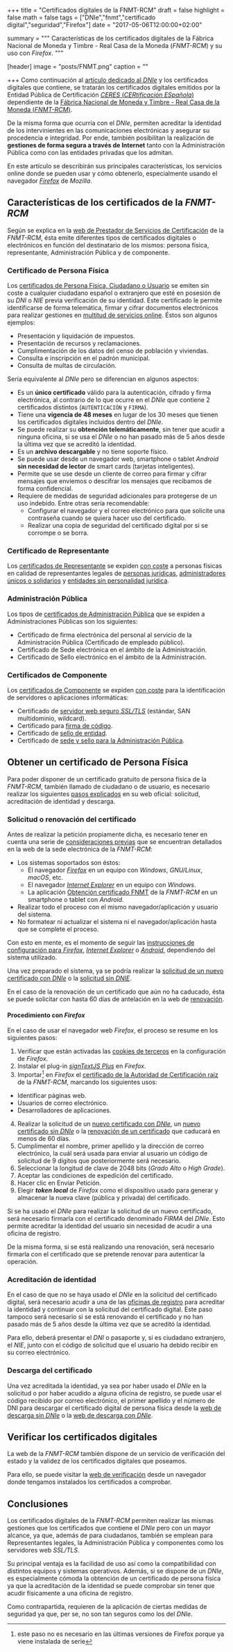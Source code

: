 +++
title = "Certificados digitales de la FNMT-RCM"
draft = false
highlight = false
math = false
tags = ["DNIe","fnmt","certificado digital","seguridad","Firefox"]
date = "2017-05-06T12:00:00+02:00"

summary = """
Características de los certificados digitales de la Fábrica Nacional de Moneda y Timbre - Real Casa de la Moneda (*FNMT-RCM*) y su uso con *Firefox*.
"""

[header]
  image = "posts/FNMT.png"
  caption = ""

+++
Como continuación al [artículo dedicado al *DNIe*](/post/dnie/) y los certificados digitales que contiene, se tratarán los certificados digitales emitidos por la Entidad Pública de Certificación [*CERES* (*CERtificación ESpañola*)](http://www.cert.fnmt.es/) dependiente de la [Fábrica Nacional de Moneda y Timbre - Real Casa de la Moneda (*FNMT-RCM*)](http://www.fnmt.es/).

De la misma forma que ocurría con el *DNIe*, permiten acreditar la identidad de los intervinientes en las comunicaciones electrónicas y asegurar su procedencia e integridad. Por ende, también posibilitan la realización de **gestiones de forma segura a través de Internet** tanto con la Administración Pública como con las entidades privadas que los admitan.

En este artículo se describirán sus principales características, los servicios online donde se pueden usar y cómo obtenerlo, especialmente usando el navegador [*Firefox*](https://www.mozilla.org/es-ES/firefox/products/) de *Mozilla*.

## Características de los certificados de la *FNMT-RCM*
Según se explica en la [web de Prestador de Servicios de Certificación](http://www.cert.fnmt.es/certificados) de la *FNMT-RCM*, ésta emite diferentes tipos de certificados digitales o electrónicos en función del destinatario de los mismos: persona física, representante, Administración Pública y de componente.

### Certificado de Persona Física
Los [certificados de Persona Física, Ciudadano o Usuario](https://www.sede.fnmt.gob.es/certificados/persona-fisica) se emiten sin coste a cualquier ciudadano español o extranjero que esté en posesión de su *DNI* o *NIE* previa verificación de su identidad. Este certificado le permite identificarse de forma telemática, firmar y cifrar documentos electrónicos para realizar gestiones en [multitud de servicios online](https://www.cert.fnmt.es/certificados/donde-usar-certificado). Éstos son algunos ejemplos:

* Presentación y liquidación de impuestos.
* Presentación de recursos y reclamaciones.
* Cumplimentación de los datos del censo de población y viviendas.
* Consulta e inscripción en el padrón municipal.
* Consulta de multas de circulación.

Sería equivalente al *DNIe* pero se diferencian en algunos aspectos:

* Es un **único certificado** válido para la autenticación, cifrado y firma electrónica, al contrario de lo que ocurre en el *DNIe* que contiene 2 certificados distintos (`AUTENTICACIÓN` y `FIRMA`).
* Tiene una **vigencia de 48 meses** en lugar de los 30 meses que tienen los certificados digitales incluidos dentro del *DNIe*.
* Se puede realizar su **obtención telemáticamente**, sin tener que acudir a ninguna oficina, si se usa el *DNIe* o no han pasado más de 5 años desde la última vez que se acreditó la identidad.
* Es un **archivo descargable** y no tiene soporte físico.
* Se puede usar desde un navegador web, smartphone o tablet *Android* **sin necesidad de lector** de smart cards (tarjetas inteligentes).
* Permite que se use desde un cliente de correo para firmar y cifrar mensajes que enviemos o descifrar los mensajes que recibamos de forma confidencial.
* Requiere de medidas de seguridad adicionales para protegerse de un uso indebido. Entre otras sería recomendable:
  * Configurar el navegador y el correo electrónico para que solicite una contraseña cuando se quiera hacer uso del certificado.
  * Realizar una copia de seguridad del certificado digital por si se corrompe o se borra.

### Certificado de Representante
Los [certificados de Representante](https://www.sede.fnmt.gob.es/certificados/certificado-de-representante) se expiden [con coste](https://www.sede.fnmt.gob.es/certificados/certificado-de-representante/lista-de-precios) a personas físicas en calidad de representantes legales de [personas jurídicas](https://www.sede.fnmt.gob.es/certificados/certificado-de-representante/persona-juridica), [administradores únicos o solidarios](https://www.sede.fnmt.gob.es/certificados/certificado-de-representante/administrador-unico-solidario) y [entidades sin personalidad jurídica](https://www.sede.fnmt.gob.es/certificados/certificado-de-representante/entidad-sin-personalidad-juridica).

### Administración Pública
Los tipos de [certificados de Administración Pública](https://www.sede.fnmt.gob.es/certificados/administracion-publica) que se expiden a Administraciones Públicas son los siguientes:

* Certificado de firma electrónica del personal al servicio de la Administración Pública (Certificado de empleado público). 
* Certificado de Sede electrónica en el ámbito de la Administración.
* Certificado de Sello electrónico en el ámbito de la Administración.

### Certificados de Componente
Los [certificados de Componente](https://www.sede.fnmt.gob.es/certificados/certificado-componentes) se expiden [con coste](https://www.cert.fnmt.es/documents/10446703/10511896/Precios_Certificados_Ac_Componentes.pdf) para la identificación de servidores o aplicaciones informáticas:

* Certificado de [servidor web seguro *SSL/TLS*](https://www.cert.fnmt.es/catalogo-de-servicios/certificados-electronicos/certificado-servidor) (estándar, SAN multidominio, wildcard).
* Certificado para [firma de código](https://www.cert.fnmt.es/catalogo-de-servicios/certificados-electronicos/certificado-para-firma-de-codigo).
* Certificado de [sello de entidad](https://www.cert.fnmt.es/catalogo-de-servicios/certificados-electronicos/sello-entidad).
* Certificado de [sede y sello para la Administración Pública](https://www.sede.fnmt.gob.es/certificados/administracion-publica).

## Obtener un certificado de Persona Física
Para poder disponer de un certificado gratuito de persona física de la *FNMT-RCM*, también llamado de ciudadano o de usuario, es necesario realizar los siguientes 	[pasos explicados](https://www.sede.fnmt.gob.es/certificados/persona-fisica) en su web oficial: solicitud, acreditación de identidad y descarga.

### Solicitud o renovación del certificado
Antes de realizar la petición propiamente dicha, es necesario tener en cuenta una serie de [consideraciones previas](https://www.sede.fnmt.gob.es/certificados/persona-fisica/obtener-certificado-software/consideraciones-previas) que se encuentran detallados en la web de la sede electrónica de la *FNMT-RCM*:

* Los sistemas soportados son éstos:
  * El navegador [*Firefox*](https://www.mozilla.org/es-ES/firefox/products/) en un equipo con *Windows*, *GNU/Linux*, *macOS*, etc.
  * El navegador [*Internet Explorer*](https://support.microsoft.com/es-es/help/17621/internet-explorer-downloads) en un equipo con *Windows*.
  * La aplicación [Obtención certificado FNMT](https://play.google.com/store/apps/details?id=es.fnmt.android.certtool) de la *FNMT-RCM* en un smartphone o tablet con *Android*.
* Realizar todo el proceso con el mismo navegador/aplicación y usuario del sistema.
* No formatear ni actualizar el sistema ni el navegador/aplicación hasta que se complete el proceso.

Con esto en mente, es el momento de seguir las [instrucciones de configuración para *Firefox*](https://www.sede.fnmt.gob.es/preguntas-frecuentes/certificado-de-persona-fisica/-/asset_publisher/eIal9z2VE0Kb/content/1680-configuracion-necesaria-para-mozilla-firefox?inheritRedirect=false&redirect=https%3A%2F%2Fwww.sede.fnmt.gob.es%3A9440%2Fpreguntas-frecuentes%2Fcertificado-de-persona-fisica%3Fp_p_id%3D101_INSTANCE_eIal9z2VE0Kb%26p_p_lifecycle%3D0%26p_p_state%3Dnormal%26p_p_mode%3Dview%26p_p_col_id%3Dcolumn-2%26p_p_col_count%3D1), [*Internet Explorer*](https://www.sede.fnmt.gob.es/preguntas-frecuentes/certificado-de-persona-fisica/-/asset_publisher/eIal9z2VE0Kb/content/1628-configuracion-para-obtener-o-renovar-el-certificado-con-windows?inheritRedirect=false&redirect=https%3A%2F%2Fwww.sede.fnmt.gob.es%3A9440%2Fpreguntas-frecuentes%2Fcertificado-de-persona-fisica%3Fp_p_id%3D101_INSTANCE_eIal9z2VE0Kb%26p_p_lifecycle%3D0%26p_p_state%3Dnormal%26p_p_mode%3Dview%26p_p_col_id%3Dcolumn-2%26p_p_col_count%3D1) o [*Android*](https://www.sede.fnmt.gob.es/certificados/persona-fisica/obtener-certificado-con-android), dependiendo del sistema utilizado.

Una vez preparado el sistema, ya se podría realizar la [solicitud de un nuevo certificado con *DNIe*](https://www.sede.fnmt.gob.es/certificados/persona-fisica/obtener-certificado-con-dnie/solicitar-certificado) o la [solicitud sin *DNIE*](https://www.sede.fnmt.gob.es/certificados/persona-fisica/obtener-certificado-software/solicitar-certificado).

En el caso de la renovación de un certificado que aún no ha caducado, ésta se puede solicitar con hasta 60 días de antelación en la web de [renovación](https://www.sede.fnmt.gob.es/certificados/persona-fisica/renovar/solicitar-renovacion). 

#### Procedimiento con *Firefox*
En el caso de usar el navegador web *Firefox*, el proceso se resume en los siguientes pasos:

1. Verificar que están activadas las [cookies de terceros](https://support.mozilla.org/es/kb/configuracion-privacidad-historial-navegacion-funcion-no-quiero-ser-rastreado) en la configuración de *Firefox*.
2. Instalar el plug-in [*signTextJS Plus*](https://addons.mozilla.org/es/firefox/addon/signtextjs-plus/) en *Firefox*.
3. Importar[^unnecessary] en *Firefox* el [certificado de la Autoridad de Certificación raíz](https://www.sede.fnmt.gob.es/documents/10445900/10526749/AC_Raiz_FNMT-RCM_SHA256.cer) de la *FNMT-RCM*, marcando los siguientes usos:
  * Identificar páginas web.
  * Usuarios de correo electrónico.
  * Desarrolladores de aplicaciones.
[^unnecessary]: este paso no es necesario en las últimas versiones de Firefox porque ya viene instalada de serie
4. Realizar la solicitud de un [nuevo certificado con *DNIe*](https://www.sede.fnmt.gob.es/certificados/persona-fisica/obtener-certificado-con-dnie/solicitar-certificado), un [nuevo certificado sin *DNIe*](https://www.sede.fnmt.gob.es/certificados/persona-fisica/obtener-certificado-software/solicitar-certificado) o la [renovación de un certificado](https://www.sede.fnmt.gob.es/certificados/persona-fisica/renovar/solicitar-renovacion) que caducará en menos de 60 días.
  1. Cumplimentar el nombre, primer apellido y la dirección de correo electrónico, la cuál será usada para enviar al usuario un código de solicitud de 9 dígitos que posteriormente será necesario.
  2. Seleccionar la longitud de clave de 2048 bits (*Grado Alto* o *High Grade*).
  3. Aceptar las condiciones de expedición del certificado.
  4. Hacer clic en Enviar Petición.
5. Elegir ***token local*** de *Firefox* como el dispositivo usado para generar y almacenar la nueva clave (pública y privada) del certificado.

Si se ha usado el *DNIe* para realizar la solicitud de un nuevo certificado, será necesario firmarla con el certificado denominado *FIRMA* del *DNIe*. Esto permite acreditar la identidad del usuario sin necesidad de acudir a una oficina de registro.

De la misma forma, si se está realizando una renovación, será necesario firmarla con el certificado que se pretende renovar para autenticar la operación.

### Acreditación de identidad
En el caso de que no se haya usado el *DNIe* en la solicitud del certificado digital, será necesario acudir a una de las [oficinas de registro](http://mapaoficinascert.appspot.com/) para acreditar la identidad y continuar con la solicitud del certificado digital. Este paso tampoco será necesario si se está renovando el certificado y no han pasado más de 5 años desde la última vez que se acreditó la identidad.

Para ello, deberá presentar el *DNI* o pasaporte y, si es ciudadano extranjero, el *NIE*, junto con el código de solicitud que el usuario ha debido recibir en su correo electrónico.

### Descarga del certificado
Una vez acreditada la identidad, ya sea por haber usado el *DNIe* en la solicitud o por haber acudido a alguna oficina de registro, se puede usar el código recibido por correo electrónico, el primer apellido y el número de DNI para descargar el certificado digital de persona física desde la [web de descarga sin *DNIe*](https://www.sede.fnmt.gob.es/certificados/persona-fisica/obtener-certificado-software/descargar-certificado) o la [web de descarga con *DNIe*](https://www.sede.fnmt.gob.es/certificados/persona-fisica/obtener-certificado-con-dnie/descargar-certificado).

## Verificar los certificados digitales
La web de la *FNMT-RCM* también dispone de un servicio de verificación del estado y la validez de los certificados digitales que poseamos.

Para ello, se puede visitar la [web de verificación](https://www.sede.fnmt.gob.es/certificados/persona-fisica/verificar-estado) desde un navegador donde tengamos instalados los certificados a comprobar.

## Conclusiones
Los certificados digitales de la *FNMT-RCM* permiten realizar las mismas gestiones que los certificados que contiene el *DNIe* pero con un mayor alcance, ya que, además de para ciudadanos, también se emplean para Representantes legales, la Administración Pública y componentes como los servidores web *SSL/TLS*.

Su principal ventaja es la facilidad de uso así como la compatibilidad con distintos equipos y sistemas operativos. Además, si se dispone de un *DNIe*, es especialmente cómoda la obtención de un certificado de persona física ya que la acreditación de la identidad se puede comprobar sin tener que acudir físicamente a una oficina de registro.

Como contrapartida, requieren de la aplicación de ciertas medidas de seguridad ya que, per se, no son tan seguros como los del *DNIe*.
